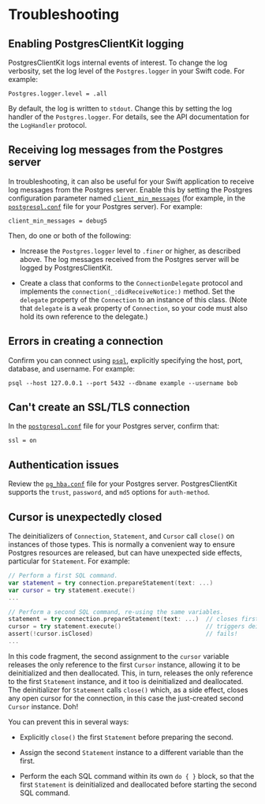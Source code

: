 # Troubleshooting

## Enabling PostgresClientKit logging

PostgresClientKit logs internal events of interest.  To change the log verbosity, set the log level of the `Postgres.logger` in your Swift code.  For example:

```
Postgres.logger.level = .all
```

By default, the log is written to `stdout`.  Change this by setting the log handler of the `Postgres.logger`.  For details, see the API documentation for the `LogHandler` protocol.


## Receiving log messages from the Postgres server

In troubleshooting, it can also be useful for your Swift application to receive log messages from the Postgres server.  Enable this by setting the Postgres configuration parameter named [`client_min_messages`](https://www.postgresql.org/docs/11/runtime-config-client.html#GUC-CLIENT-MIN-MESSAGES) (for example, in the [`postgresql.conf`](https://www.postgresql.org/docs/11/config-setting.html#CONFIG-SETTING-CONFIGURATION-FILE) file for your Postgres server).  For example:

```
client_min_messages = debug5
```

Then, do one or both of the following:

- Increase the `Postgres.logger` level to `.finer` or higher, as described above.  The log messages received from the Postgres server will be logged by PostgresClientKit.

- Create a class that conforms to the `ConnectionDelegate` protocol and implements the `connection(_:didReceiveNotice:)` method.  Set the `delegate` property of the `Connection` to an instance of this class.  (Note that `delegate` is a `weak` property of `Connection`, so your code must also hold its own reference to the delegate.)


## Errors in creating a connection

Confirm you can connect using [`psql`](https://www.postgresql.org/docs/11/app-psql.html), explicitly specifying the host, port, database, and username.  For example:

```
psql --host 127.0.0.1 --port 5432 --dbname example --username bob
```


## Can't create an SSL/TLS connection

In the [`postgresql.conf`](https://www.postgresql.org/docs/11/config-setting.html#CONFIG-SETTING-CONFIGURATION-FILE) file for your Postgres server, confirm that:

```
ssl = on
```


## Authentication issues

Review the [`pg_hba.conf`](https://www.postgresql.org/docs/11/auth-pg-hba-conf.html) file for your Postgres server.  PostgresClientKit supports the `trust`, `password`, and `md5` options for `auth-method`.


## Cursor is unexpectedly closed

The deinitializers of `Connection`, `Statement`, and `Cursor` call `close()` on instances of those types.  This is normally a convenient way to ensure Postgres resources are released, but can have unexpected side effects, particular for `Statement`.  For example:

```swift
// Perform a first SQL command.
var statement = try connection.prepareStatement(text: ...)
var cursor = try statement.execute()
...

// Perform a second SQL command, re-using the same variables.
statement = try connection.prepareStatement(text: ...)  // closes first cursor
cursor = try statement.execute()                        // triggers deinit of first cursor & statement
assert(!cursor.isClosed)                                // fails!
...
```

In this code fragment, the second assignment to the `cursor` variable releases the only reference to the first `Cursor` instance, allowing it to be deinitialized and then deallocated.  This, in turn, releases the only reference to the first `Statement` instance, and it too is deinitialized and deallocated.  The deinitializer for `Statement` calls `close()` which, as a side effect, closes any open cursor for the connection, in this case the just-created second `Cursor` instance.  Doh!

You can prevent this in several ways:

- Explicitly `close()` the first `Statement` before preparing the second.

- Assign the second `Statement` instance to a different variable than the first.

- Perform the each SQL command within its own `do { }` block, so that the first `Statement` is deinitialized and deallocated before starting the second SQL command.

